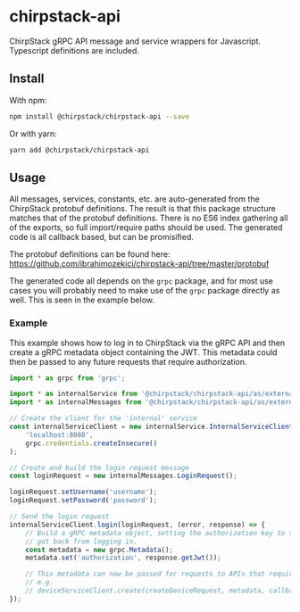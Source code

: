 # chirpstack-api

ChirpStack gRPC API message and service wrappers for Javascript. Typescript definitions are included.

## Install

With npm:

```sh
npm install @chirpstack/chirpstack-api --save
```

Or with yarn:

```sh
yarn add @chirpstack/chirpstack-api
```

## Usage

All messages, services, constants, etc. are auto-generated from the ChirpStack protobuf definitions. The result is that
this package structure matches that of the protobuf definitions. There is no ES6 index gathering all of the exports, so
full import/require paths should be used. The generated code is all callback based, but can be promisified.

The protobuf definitions can be found here: https://github.com/ibrahimozekici/chirpstack-api/tree/master/protobuf

The generated code all depends on the `grpc` package, and for most use cases you will probably need to make use of the
`grpc` package directly as well. This is seen in the example below.

### Example

This example shows how to log in to ChirpStack via the gRPC API and then create a gRPC metadata object containing the
JWT. This metadata could then be passed to any future requests that require authorization.

```javascript
import * as grpc from 'grpc';

import * as internalService from '@chirpstack/chirpstack-api/as/external/api/internal_grpc_pb';
import * as internalMessages from '@chirpstack/chirpstack-api/as/external/api/internal_pb';

// Create the client for the 'internal' service
const internalServiceClient = new internalService.InternalServiceClient(
    'localhost:8080',
    grpc.credentials.createInsecure()
);

// Create and build the login request message
const loginRequest = new internalMessages.LoginRequest();

loginRequest.setUsername('username');
loginRequest.setPassword('password');

// Send the login request
internalServiceClient.login(loginRequest, (error, response) => {
    // Build a gRPC metadata object, setting the authorization key to the JWT we
    // got back from logging in.
    const metadata = new grpc.Metadata();
    metadata.set('authorization', response.getJwt());

    // This metadata can now be passed for requests to APIs that require authorization
    // e.g.
    // deviceServiceClient.create(createDeviceRequest, metadata, callback);
});
```
